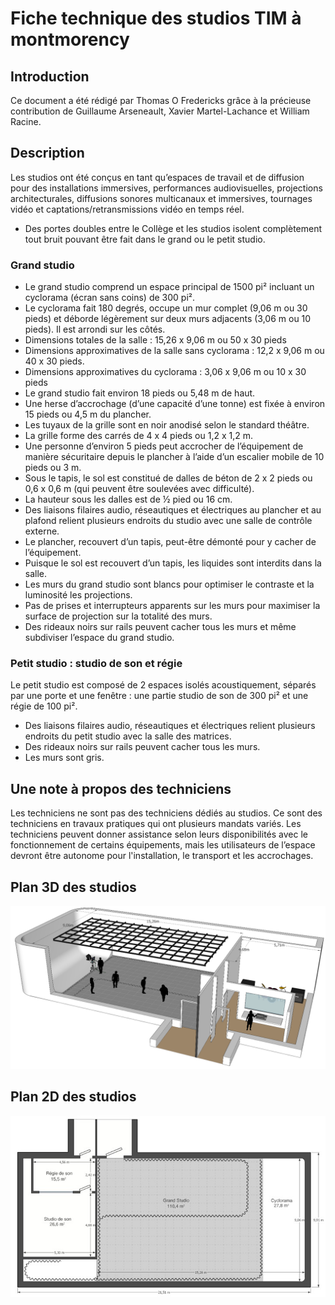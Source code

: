 # Fiche technique des studios TIM à montmorency

## Introduction
Ce document a été rédigé par Thomas O Fredericks grâce à la précieuse contribution de Guillaume Arseneault, Xavier Martel-Lachance et William Racine.

## Description
Les studios ont été conçus en tant qu’espaces de travail et de diffusion pour des installations immersives, performances audiovisuelles, projections architecturales, diffusions sonores multicanaux et immersives, tournages vidéo et captations/retransmissions vidéo en temps réel. 

* Des portes doubles entre le Collège et les studios isolent complètement tout bruit pouvant être fait dans le grand ou le petit studio.

### Grand studio

* Le grand studio comprend un espace principal de 1500 pi² incluant un cyclorama (écran sans coins) de 300 pi². 
* Le cyclorama fait 180 degrés, occupe un mur complet (9,06 m ou 30 pieds) et déborde légèrement sur deux murs adjacents (3,06 m ou 10 pieds). Il est arrondi sur les côtés. 
* Dimensions totales de la salle : 15,26 x 9,06 m ou 50 x 30 pieds
* Dimensions approximatives de la salle sans cyclorama : 12,2 x 9,06 m ou 40 x 30 pieds.
* Dimensions approximatives du cyclorama : 3,06 x 9,06 m ou 10 x 30 pieds
* Le grand studio fait environ 18 pieds ou 5,48 m de haut. 
* Une herse d’accrochage (d’une capacité d’une tonne) est fixée à environ 15 pieds ou 4,5 m du plancher. 
* Les tuyaux de la grille sont en noir anodisé selon le standard théâtre.
* La grille forme des carrés de 4 x 4 pieds ou 1,2 x 1,2 m. 
* Une personne d’environ 5 pieds peut accrocher de l’équipement de manière sécuritaire depuis le plancher à l’aide d’un escalier mobile de 10 pieds ou 3 m. 
* Sous le tapis, le sol est constitué de dalles de béton de 2 x 2 pieds ou 0,6 x 0,6 m (qui peuvent être soulevées avec difficulté).
* La hauteur sous les dalles est de ½ pied ou 16 cm.
* Des liaisons filaires audio, réseautiques et électriques au plancher et au plafond relient plusieurs endroits du studio avec une salle de contrôle externe. 
* Le plancher, recouvert d’un tapis, peut-être démonté pour y cacher de l’équipement.
* Puisque le sol est recouvert d’un tapis, les liquides sont interdits dans la salle.
* Les murs du grand studio sont blancs pour optimiser le contraste et la luminosité les projections.  
* Pas de prises et interrupteurs apparents sur les murs pour maximiser la surface de projection sur la totalité des murs. 
* Des rideaux noirs sur rails peuvent cacher tous les murs et même subdiviser l’espace du grand studio.

### Petit studio : studio de son et régie
Le petit studio est composé de 2 espaces isolés acoustiquement, séparés par une porte et une fenêtre : une partie studio de son de 300 pi² et une régie de 100 pi². 
* Des liaisons filaires audio, réseautiques et électriques relient plusieurs endroits du petit studio avec la salle des matrices.
* Des rideaux noirs sur rails peuvent cacher tous les murs.
* Les murs sont gris.

## Une note à propos des techniciens
Les techniciens ne sont pas des techniciens dédiés au studios. Ce sont des techniciens en travaux pratiques qui ont plusieurs mandats variés. Les techniciens peuvent donner assistance selon leurs disponibilités avec le fonctionnement de certains équipements, mais les utilisateurs de l’espace devront être autonome pour l'installation, le transport et les accrochages. 

## Plan 3D des studios
![Plan 3D des studios](./plan_des_studios_3D.png)

## Plan 2D des studios
![Plan 2D des studios](./plan_des_studios_2D.jpg)
